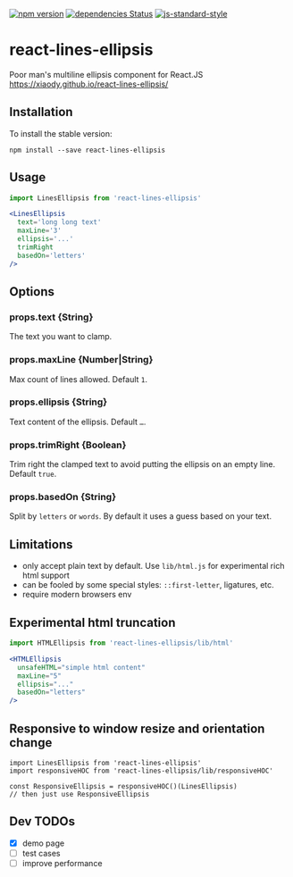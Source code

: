[![npm version](https://badge.fury.io/js/react-lines-ellipsis.svg)](https://www.npmjs.com/package/react-lines-ellipsis)
[![dependencies Status](https://david-dm.org/xiaody/react-lines-ellipsis/status.svg)](https://david-dm.org/xiaody/react-lines-ellipsis)
[![js-standard-style](https://img.shields.io/badge/code%20style-standard-brightgreen.svg)](http://standardjs.com/)

# react-lines-ellipsis

Poor man's multiline ellipsis component for React.JS https://xiaody.github.io/react-lines-ellipsis/

## Installation

To install the stable version:

```
npm install --save react-lines-ellipsis
```

## Usage

```jsx
import LinesEllipsis from 'react-lines-ellipsis'

<LinesEllipsis
  text='long long text'
  maxLine='3'
  ellipsis='...'
  trimRight
  basedOn='letters'
/>
```

## Options

### props.text {String}

The text you want to clamp.

### props.maxLine {Number|String}

Max count of lines allowed. Default `1`.

### props.ellipsis {String}

Text content of the ellipsis. Default `…`.

### props.trimRight {Boolean}

Trim right the clamped text to avoid putting the ellipsis on an empty line. Default `true`.

### props.basedOn {String}

Split by `letters` or `words`. By default it uses a guess based on your text.

## Limitations

- only accept plain text by default. Use `lib/html.js` for experimental rich html support
- can be fooled by some special styles: `::first-letter`, ligatures, etc.
- require modern browsers env

## Experimental html truncation

```jsx
import HTMLEllipsis from 'react-lines-ellipsis/lib/html'

<HTMLEllipsis
  unsafeHTML="simple html content"
  maxLine="5"
  ellipsis="..."
  basedOn="letters"
/>
```

## Responsive to window resize and orientation change
```
import LinesEllipsis from 'react-lines-ellipsis'
import responsiveHOC from 'react-lines-ellipsis/lib/responsiveHOC'

const ResponsiveEllipsis = responsiveHOC()(LinesEllipsis)
// then just use ResponsiveEllipsis
```

## Dev TODOs

- [x] demo page
- [ ] test cases
- [ ] improve performance
